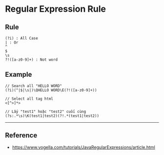 # Regular Expression Rule

## Rule

```
(?i) : All Case
| : Or
^
$
\s
?!([a-z0-9]+) : Not word
```

## Example

```
// Search all "HELLO WORD"
(?i)(^|$|\s|)\QHELLO WORD\E(?!([a-z0-9]+))  

// Select all tag html
<[^>]*>    

// Lấy "test1" hoặc "test2" cuối cùng
(?s:.*\s)\K(test1|test2)(?!.*(test1|test2))     
```

---

## Reference

- <https://www.vogella.com/tutorials/JavaRegularExpressions/article.html>
